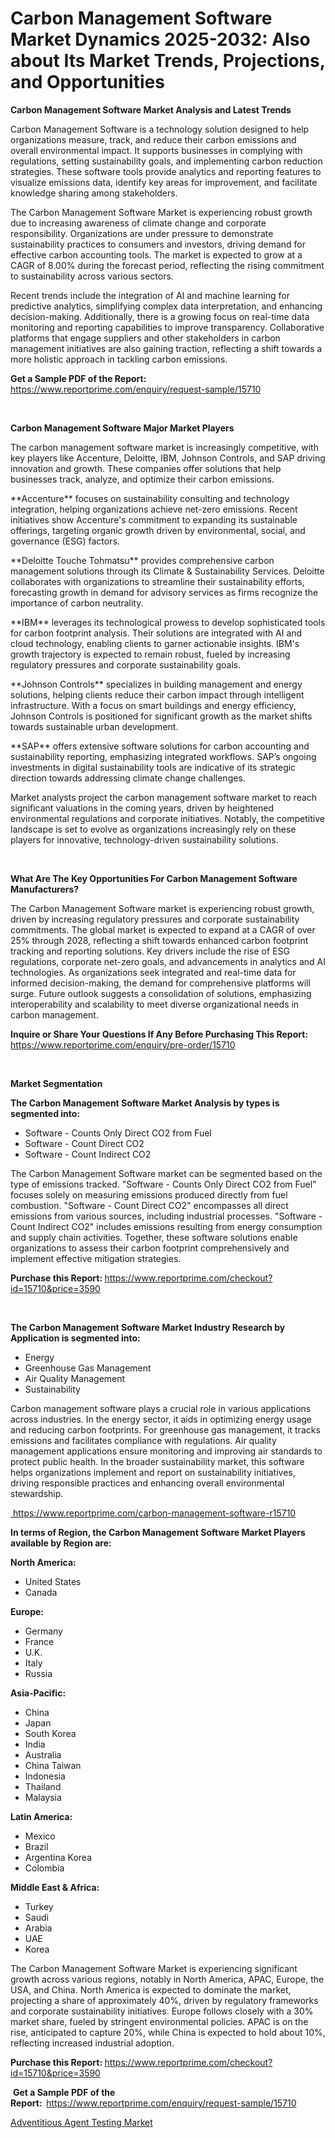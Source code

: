 <p><h1>Carbon Management Software Market Dynamics 2025-2032: Also about Its Market Trends, Projections, and Opportunities</h1></p><p><strong>Carbon Management Software Market Analysis and Latest Trends</strong></p>
<p><p>Carbon Management Software is a technology solution designed to help organizations measure, track, and reduce their carbon emissions and overall environmental impact. It supports businesses in complying with regulations, setting sustainability goals, and implementing carbon reduction strategies. These software tools provide analytics and reporting features to visualize emissions data, identify key areas for improvement, and facilitate knowledge sharing among stakeholders.</p><p>The Carbon Management Software Market is experiencing robust growth due to increasing awareness of climate change and corporate responsibility. Organizations are under pressure to demonstrate sustainability practices to consumers and investors, driving demand for effective carbon accounting tools. The market is expected to grow at a CAGR of 8.00% during the forecast period, reflecting the rising commitment to sustainability across various sectors.</p><p>Recent trends include the integration of AI and machine learning for predictive analytics, simplifying complex data interpretation, and enhancing decision-making. Additionally, there is a growing focus on real-time data monitoring and reporting capabilities to improve transparency. Collaborative platforms that engage suppliers and other stakeholders in carbon management initiatives are also gaining traction, reflecting a shift towards a more holistic approach in tackling carbon emissions.</p></p>
<p><strong>Get a Sample PDF of the Report:&nbsp;</strong> <a href="https://www.reportprime.com/enquiry/request-sample/15710?utm_campaign=2593&utm_medium=2&utm_source=Github&utm_content=ia&utm_term=20032025&utm_id=carbon-management-software">https://www.reportprime.com/enquiry/request-sample/15710</a></p>
<p>&nbsp;</p>
<p><strong>Carbon Management Software Major Market Players</strong></p>
<p><p>The carbon management software market is increasingly competitive, with key players like Accenture, Deloitte, IBM, Johnson Controls, and SAP driving innovation and growth. These companies offer solutions that help businesses track, analyze, and optimize their carbon emissions.</p><p>**Accenture** focuses on sustainability consulting and technology integration, helping organizations achieve net-zero emissions. Recent initiatives show Accenture's commitment to expanding its sustainable offerings, targeting organic growth driven by environmental, social, and governance (ESG) factors. </p><p>**Deloitte Touche Tohmatsu** provides comprehensive carbon management solutions through its Climate & Sustainability Services. Deloitte collaborates with organizations to streamline their sustainability efforts, forecasting growth in demand for advisory services as firms recognize the importance of carbon neutrality.</p><p>**IBM** leverages its technological prowess to develop sophisticated tools for carbon footprint analysis. Their solutions are integrated with AI and cloud technology, enabling clients to garner actionable insights. IBM's growth trajectory is expected to remain robust, fueled by increasing regulatory pressures and corporate sustainability goals.</p><p>**Johnson Controls** specializes in building management and energy solutions, helping clients reduce their carbon impact through intelligent infrastructure. With a focus on smart buildings and energy efficiency, Johnson Controls is positioned for significant growth as the market shifts towards sustainable urban development.</p><p>**SAP** offers extensive software solutions for carbon accounting and sustainability reporting, emphasizing integrated workflows. SAP’s ongoing investments in digital sustainability tools are indicative of its strategic direction towards addressing climate change challenges.</p><p>Market analysts project the carbon management software market to reach significant valuations in the coming years, driven by heightened environmental regulations and corporate initiatives. Notably, the competitive landscape is set to evolve as organizations increasingly rely on these players for innovative, technology-driven sustainability solutions.</p></p>
<p>&nbsp;</p>
<p><strong>What Are The Key Opportunities For Carbon Management Software Manufacturers?</strong></p>
<p><p>The Carbon Management Software market is experiencing robust growth, driven by increasing regulatory pressures and corporate sustainability commitments. The global market is expected to expand at a CAGR of over 25% through 2028, reflecting a shift towards enhanced carbon footprint tracking and reporting solutions. Key drivers include the rise of ESG regulations, corporate net-zero goals, and advancements in analytics and AI technologies. As organizations seek integrated and real-time data for informed decision-making, the demand for comprehensive platforms will surge. Future outlook suggests a consolidation of solutions, emphasizing interoperability and scalability to meet diverse organizational needs in carbon management.</p></p>
<p><strong>Inquire or Share Your Questions If Any Before Purchasing This Report:</strong> <a href="https://www.reportprime.com/enquiry/pre-order/15710?utm_campaign=2593&utm_medium=2&utm_source=Github&utm_content=ia&utm_term=20032025&utm_id=carbon-management-software">https://www.reportprime.com/enquiry/pre-order/15710</a></p>
<p>&nbsp;</p>
<p><strong>Market Segmentation</strong></p>
<p><strong>The Carbon Management Software Market Analysis by types is segmented into:</strong></p>
<p><ul><li>Software - Counts Only Direct CO2 from Fuel</li><li>Software - Count Direct CO2</li><li>Software - Count Indirect CO2</li></ul></p>
<p><p>The Carbon Management Software market can be segmented based on the type of emissions tracked. "Software - Counts Only Direct CO2 from Fuel" focuses solely on measuring emissions produced directly from fuel combustion. "Software - Count Direct CO2" encompasses all direct emissions from various sources, including industrial processes. "Software - Count Indirect CO2" includes emissions resulting from energy consumption and supply chain activities. Together, these software solutions enable organizations to assess their carbon footprint comprehensively and implement effective mitigation strategies.</p></p>
<p><strong>Purchase this Report:&nbsp;</strong><a href="https://www.reportprime.com/checkout?id=15710&price=3590&utm_campaign=2593&utm_medium=2&utm_source=Github&utm_content=ia&utm_term=20032025&utm_id=carbon-management-software">https://www.reportprime.com/checkout?id=15710&price=3590</a></p>
<p>&nbsp;</p>
<p><strong>The Carbon Management Software Market Industry Research by Application is segmented into:</strong></p>
<p><ul><li>Energy</li><li>Greenhouse Gas Management</li><li>Air Quality Management</li><li>Sustainability</li></ul></p>
<p><p>Carbon management software plays a crucial role in various applications across industries. In the energy sector, it aids in optimizing energy usage and reducing carbon footprints. For greenhouse gas management, it tracks emissions and facilitates compliance with regulations. Air quality management applications ensure monitoring and improving air standards to protect public health. In the broader sustainability market, this software helps organizations implement and report on sustainability initiatives, driving responsible practices and enhancing overall environmental stewardship.</p></p>
<p><a href="https://www.reportprime.com/carbon-management-software-r15710?utm_campaign=2593&utm_medium=2&utm_source=Github&utm_content=ia&utm_term=20032025&utm_id=carbon-management-software">&nbsp;https://www.reportprime.com/carbon-management-software-r15710</a></p>
<p><strong>In terms of Region, the Carbon Management Software Market Players available by Region are:</strong></p>
<p>
    <p> <strong> North America: </strong>
        <ul>
            <li>United States</li>
            <li>Canada</li>
        </ul>
        </p> 
    <p> <strong> Europe: </strong>
        <ul>
            <li>Germany</li>
            <li>France</li>
            <li>U.K.</li>
            <li>Italy</li>
            <li>Russia</li>
        </ul>
        </p> 
    <p> <strong> Asia-Pacific: </strong>
        <ul>
            <li>China</li>
            <li>Japan</li>
            <li>South Korea</li>
            <li>India</li>
            <li>Australia</li>
            <li>China Taiwan</li>
            <li>Indonesia</li>
            <li>Thailand</li>
            <li>Malaysia</li>
        </ul>
        </p> 
    <p> <strong> Latin America: </strong>
        <ul>
            <li>Mexico</li>
            <li>Brazil</li>
            <li>Argentina Korea</li>
            <li>Colombia</li>
        </ul>
        </p> 
    <p> <strong> Middle East & Africa: </strong>
        <ul>
            <li>Turkey</li>
            <li>Saudi</li>
            <li>Arabia</li>
            <li>UAE</li>
            <li>Korea</li>
        </ul>
    </p>
    </p>
<p><p>The Carbon Management Software Market is experiencing significant growth across various regions, notably in North America, APAC, Europe, the USA, and China. North America is expected to dominate the market, projecting a share of approximately 40%, driven by regulatory frameworks and corporate sustainability initiatives. Europe follows closely with a 30% market share, fueled by stringent environmental policies. APAC is on the rise, anticipated to capture 20%, while China is expected to hold about 10%, reflecting increased industrial adoption.</p></p>
<p><strong>Purchase this Report: </strong><a href="https://www.reportprime.com/checkout?id=15710&price=3590&utm_campaign=2593&utm_medium=2&utm_source=Github&utm_content=ia&utm_term=20032025&utm_id=carbon-management-software">https://www.reportprime.com/checkout?id=15710&price=3590</a></p>
<p>&nbsp;<strong>Get a Sample PDF of the Report:&nbsp;&nbsp;</strong><a href="https://www.reportprime.com/enquiry/request-sample/15710?utm_campaign=2593&utm_medium=2&utm_source=Github&utm_content=ia&utm_term=20032025&utm_id=carbon-management-software">https://www.reportprime.com/enquiry/request-sample/15710</a></p>
<p><strong></strong></p>
<p><p><a href="https://github.com/fabinbuddygc/Market-Research-Report-List-1/blob/main/adventitious-agent-testing-market.md?utm_campaign=2593&utm_medium=2&utm_source=Github&utm_content=ia&utm_term=20032025&utm_id=carbon-management-software">Adventitious Agent Testing Market</a></p></p>